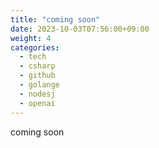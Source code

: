 ```yaml
---
title: "coming soon"
date: 2023-10-03T07:56:00+09:00
weight: 4
categories:
  - tech
  - csharp
  - github
  - golange
  - nodesj
  - openai
---
```


coming soon